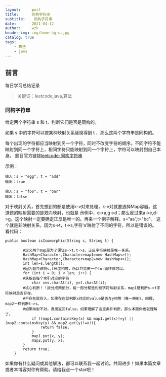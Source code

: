```yaml
---
layout:     post
title:     	同构字符串
subtitle:    同构字符串
date:       2021-04-12
author:     wzk
header-img: img/home-bg-o.jpg
catalog: true
tags:
    - 算法
    - java
---
```


## 前言

每日学习总结记录



>关键词：leetcode,java,算法

### 同构字符串
给定两个字符串 s 和 t，判断它们是否是同构的。

如果 s 中的字符可以按某种映射关系替换得到 t ，那么这两个字符串是同构的。

每个出现的字符都应当映射到另一个字符，同时不改变字符的顺序。不同字符不能映射到同一个字符上，相同字符只能映射到同一个字符上，字符可以映射到自己本身。
题目官方链接[leetcode-同构字符串](https://leetcode-cn.com/problems/isomorphic-strings)

示例：
```
输入：s = "egg", t = "add"
输出：true

输入：s = "foo", t = "bar"
输出：false
```
对于映射关系，首先想到的都是使用k-v对来处理，k-v对就要选择Map容器。这道题的映射需要的是双向映射，也就是
示例中，e->a,g->d；那么反过来a->e,d->g。这个映射一定要确定正反是唯一的。再来一个例子解释。s=“aa”,t="bc"，
这个就是非映射关系，因为s->t，t->s,字符‘a’映射了不同的字符，所以是错误的。
看代码：
```
public boolean isIsomorphic(String s, String t) {

		#定义两个map是为了保证s->t,t->s，正反字符映射是唯一关系。
        HashMap<Character,Character>map1=new HashMap<>();
        HashMap<Character,Character>map2=new HashMap<>();
        int len=s.length();
        #因为题目说明s,t长度相等，所以只需要一个for循环就可以。
        for (int i = 0; i < len; i++) {
        #获取到每个索引对应的字符
            char x=s.charAt(i), y=t.charAt(i);
        #核心判断！！拆分成两部分，每一部分都是判断字符映射关系，map1是判断s->t字符映射是否存在，
        #不存在就存入，如果存在就判断x对应的value是否与y相等（唯一映射）。同理，map2一样判断t->s。
        #如果映射不对，直接返回false。如果理解了这里条件判断，那么本题你也就理解了。
            if ((map1.containsKey(x) && map1.get(x)!=y) || (map2.containsKey(y) && map2.get(y)!=x)){
                return false;
            }
            map1.put(x, y);
            map2.put(y, x);
        }
        return true;
    }
```
如果你有什么疑问或其他解法，都可以联系我一起讨论。共同进步！如果本篇文章或者本博客对你有帮助，请给我点一个star吧！




 

